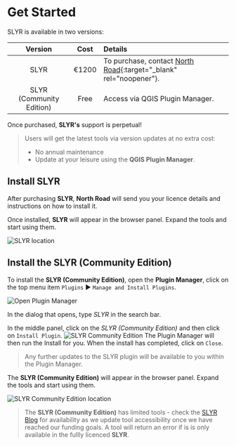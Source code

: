 # Get Started
SLYR is available in two versions:
  
Version | Cost | Details
:-------: | :-----: |:------ 
SLYR  | €1200 | To purchase, contact [North Road](https://north-road.com/contact/){:target="_blank" rel="noopener"}.
SLYR (Community Edition) | Free | Access via QGIS Plugin Manager. 

Once purchased, **SLYR's** support is perpetual! 
>Users will get the latest tools via version updates at no extra cost:
> * No annual maintenance 
> * Update at your leisure using the **QGIS Plugin Manager**. 

## Install **SLYR** ##
After purchasing **SLYR**, **North Road** will send you your licence details and instructions on how to install it.

Once installed, **SLYR** will appear in the browser panel. Expand the tools and start using them.

![SLYR location](../images/browser.png)

## Install the **SLYR (Community Edition)** ##
To install the **SLYR (Community Edition)**, open the **Plugin Manager**, click on the top menu item `Plugins` ▶️ `Manage and Install Plugins`.

![Open Plugin Manager](../images/plugin_mngr_open2.png)

In the dialog that opens, type *SLYR* in the search bar. 

In the middle panel, click on the *SLYR (Community Edition)*  and then click on `Install Plugin`.
![SLYR Community Edition](../images/comm_ed_blue2.png)
The Plugin Manager will then run the Install for you. When the install has completed, click on `Close`.

>Any further updates to the SLYR plugin will be available to you within the Plugin Manager. 

The **SLYR (Community Edition)** will appear in the browser panel. Expand the tools and start using them.

![SLYR Community Edition location](../images/comm_ed_browser_blue2.png)
>The **SLYR (Community Edition)** has limited tools - check the [SLYR Blog](https://north-road.com/slyr/) for availability as we update tool accessibility once we have reached our funding goals.
>A tool will return an error if is is only available in the fullly licenced **SLYR**.
 
 
